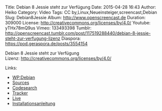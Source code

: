 Title: Debian 8 Jessie steht zur Verfügung
Date: 2015-04-28 16:43
Author: Heiko
Category: Video
Tags: CC by,Linux,Neueinsteiger,screencast,Debian
Slug: Debian8Jessie
Album: http://www.openscreencast.de
Duration: 309000
License: http://creativecommons.org/licenses/by/4.0/
Youtube: yTHx78mQ9us
Vimeo: 133493398
Tumblr: http://openscreencast.tumblr.com/post/117519288440/debian-8-jessie-steht-zur-verfugung-lizenz
Diaspora: https://pod.geraspora.de/posts/3554154

Debian 8 Jessie steht zur Verfügung  
Lizenz: <http://creativecommons.org/licenses/by/4.0/>

Links:

  * [WP:Debian](http://de.wikipedia.org/wiki/Debian "Link zu wikipedia.org" )
  * [Sources](https://sources.debian.net/ "Link zu debian.net" )
  * [Codesearch](https://codesearch.debian.net/ "Link zu debian.net" )
  * [Tracker](https://tracker.debian.org/ "Link zu debian.org" )
  * [Live](http://live.debian.net/ "Link zu debian.net" )
  * [Installationsanleitung](https://www.debian.org/releases/jessie/installmanual "Link zu debian.org" )


